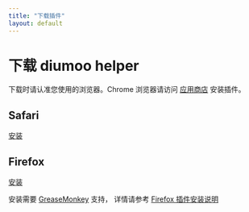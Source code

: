 ```yaml
---
title: "下载插件"
layout: default
---
```


# 下载 diumoo helper

下载时请认准您使用的浏览器。Chrome 浏览器请访问 
[应用商店](http://chrome.google.com/webstore/detail/bhcipoegncngbamefblmbehlppibdgfe)
安装插件。

## Safari
[安装](https://github.com/downloads/diumoo/diumoohelper/diumoohelper20120915.safariextz)

## Firefox

[安装](https://github.com/downloads/diumoo/diumoohelper/diumoohelper20120915.user.js)

安装需要 [GreaseMonkey](https://addons.mozilla.org/firefox/addon/748) 支持，
详情请参考 [Firefox 插件安装说明](https://addons.mozilla.org/firefox/addon/748tensions/firefox.html)

